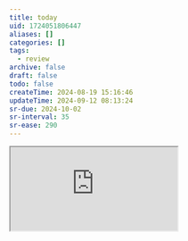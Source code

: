 ```yaml
---
title: today
uid: 1724051806447
aliases: []
categories: []
tags:
  - review
archive: false
draft: false
todo: false
createTime: 2024-08-19 15:16:46
updateTime: 2024-09-12 08:13:24
sr-due: 2024-10-02
sr-interval: 35
sr-ease: 290
---
```


<iframe
  class="iframe_full"
  src="https://dict.youdao.com/result?word=today&lang=en"
>
</iframe>
